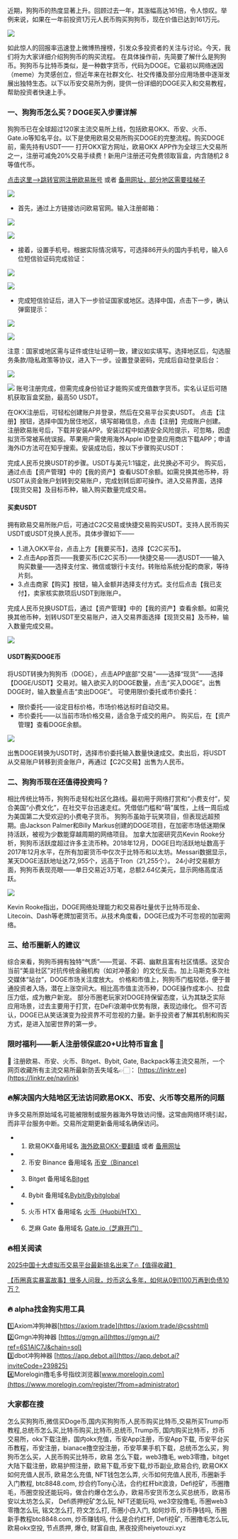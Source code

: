 近期，狗狗币的热度显著上升。回顾过去一年，其涨幅高达161倍，令人惊叹。举例来说，如果在一年前投资1万元人民币购买狗狗币，现在价值已达到161万元。

[![](https://307e939.webp.li/20250423094931034.png)](https://btc8848.com/top-10-exchanges)

如此惊人的回报率迅速登上微博热搜榜，引发众多投资者的关注与讨论。今天，我们将为大家详细介绍狗狗币的购买流程。
在具体操作前，先简要了解什么是狗狗币。狗狗币与比特币类似，是一种数字货币，代码为DOGE。它最初以网络迷因（meme）为灵感创立，但近年来在社群文化、社交传播及部分应用场景中逐渐发展出独特生态。以下以币安交易所为例，提供一份详细的DOGE买入和交易教程，帮助投资者快速上手。

### 一、狗狗币怎么买？DOGE买入步骤详解
狗狗币已在全球超过120家主流交易所上线，包括欧易OKX、币安、火币、Gate.io等知名平台。以下是使用欧易交易所购买DOGE的完整流程。购买DOGE前，需先持有USDT——
打开OKX官方网址，欧易OKX APP作为全球三大交易所之一，注册可减免20%交易手续费！新用户注册还可免费领取盲盒，内含随机2$~8$等值代币。

 [点击这里–>跳转官网注册欧易账号](https://www.chouyi.kim/zh-hans/join/18639032)  或者 [备用网址，部分地区需要挂梯子](https://www.okx.com/join/18639032)

 [![](https://fe095ec.webp.li/top-10-exchanges-001.jpg)](https://www.chouyi.kim/zh-hans/join/18639032)

- 首先，通过上方链接访问欧易官网。输入注册邮箱：

[![](https://ac63e02.webp.li/okx2.jpg)](https://btc8848.com/top-10-exchanges)

[![](https://ac63e02.webp.li/okx3.jpg)](https://btc8848.com/top-10-exchanges)

- 接着，设置手机号。根据实际情况填写，可选择86开头的国内手机号，输入6位短信验证码完成验证：

[![](https://ac63e02.webp.li/okx4.jpg)](https://btc8848.com/top-10-exchanges)

[![](https://ac63e02.webp.li/okx5.jpg)](https://btc8848.com/top-10-exchanges)

- 完成短信验证后，进入下一步验证国家或地区。选择中国，点击下一步，确认弹窗提示：

[![](https://ac63e02.webp.li/okx6.jpg)](https://btc8848.com/top-10-exchanges)

[![](https://ac63e02.webp.li/okx7.jpg)](https://btc8848.com/top-10-exchanges)

注意：国家或地区需与证件或住址证明一致，建议如实填写。选择地区后，勾选服务条款/隐私政策等协议，进入下一步。设置登录密码，完成后自动登录后台：

[![](https://ac63e02.webp.li/okx8.jpg)](https://btc8848.com/top-10-exchanges)

[![](https://ac63e02.webp.li/okx9.jpg)](https://btc8848.com/top-10-exchanges)
账号注册完成，但需完成身份验证才能购买或充值数字货币。实名认证后可随机获取盲盒奖励，最高50 USDT。

在OKX注册后，可轻松创建账户并登录，然后在交易平台买卖USDT。
点击【注册】按钮，选择中国为居住地区，填写邮箱信息，点击【注册】完成账户创建。
注册欧易账号后，下载并安装APP。安装过程中如遇安全风险提示，可忽略，因虚拟货币常被系统误报。苹果用户需使用海外Apple ID登录应用商店下载APP；申请海外ID方法可在知乎搜索。安装成功后，按以下步骤购买USDT：

完成人民币兑换USDT的步骤。USDT与美元1:1锚定，此兑换必不可少。
购买后，通过点击【资产管理】中的【我的资产】查看USDT余额。如需兑换其他币种，将USDT从资金账户划转到交易账户，完成划转后即可操作。进入交易界面，选择【现货交易】及目标币种，输入购买数量完成交易。

#### 买卖USDT
拥有欧易交易所账户后，可通过C2C交易或快捷交易购买USDT。支持人民币购买USDT或USDT兑换人民币。具体步骤如下——

- 1.进入OKX平台，点击上方【我要买币】，选择【C2C买币】。
- 2.点击App首页——我要买币(C2C买币)——快捷交易——选USDT——输入购买数量——选择支付宝、微信或银行卡支付。转账给系统分配的商家，等待片刻。
- 3.点击商家【购买】按钮，输入金额并选择支付方式。支付后点击【我已支付】，卖家核实款项后USDT到账账户。

完成人民币兑换USDT后，通过【资产管理】中的【我的资产】查看余额。如需兑换其他币种，划转USDT至交易账户，进入交易界面选择【现货交易】及币种，输入数量完成交易。

![](https://ac63e02.webp.li/ouyichongzhi.png)

#### USDT购买DOGE币
将USDT转换为狗狗币（DOGE），点击APP底部"交易"——选择“现货”——选择【DOGE/USDT】交易对。输入欲买入的DOGE数量，点击“买入DOGE”。出售DOGE时，输入数量点击“卖出DOGE”。
可使用限价委托或市价委托：
- 限价委托——设定目标价格，市场价格达标时自动交易。
- 市价委托——以当前市场价格交易，适合急于成交的用户。
购买后，在【资产管理】查看DOGE余额。

[![](https://307e939.webp.li/20250423095248392.png)](https://btc8848.com/top-10-exchanges)

出售DOGE转换为USDT时，选择市价委托输入数量快速成交。卖出后，将USDT从交易账户转移到资金账户，再通过【C2C交易】出售为人民币。

### 二、狗狗币现在还值得投资吗？
相比传统比特币，狗狗币走轻松社区化路线。最初用于网络打赏和“小费支付”，契合美国“小费文化”，在社交平台迅速走红。凭借低门槛和“萌”属性，上线一周后成为美国第二大受欢迎的小费电子货币。
狗狗币虽始于玩笑项目，但表现远超预期。由Jackson Palmer和Billy Markus创建的DOGE项目，在加密市场低迷期保持活跃，被视为少数能穿越周期的网络项目。
加拿大加密研究员Kevin Rooke分析，狗狗币活跃度超过许多主流币种。2018年12月，DOGE日均活跃地址数高于2017年12月水平，在所有加密货币中仅次于比特币和以太坊。Messari数据显示，某天DOGE活跃地址达72,955个，远高于Tron（21,255个）。
24小时交易额方面，狗狗币表现亮眼——单日交易近3万笔，总额2.64亿美元，显示网络高度活跃。

[![](https://307e939.webp.li/20250423095507256.png)](https://btc8848.com/top-10-exchanges)

Kevin Rooke指出，DOGE网络处理能力和交易吞吐量优于比特币现金、Litecoin、Dash等老牌加密货币。从技术角度看，DOGE已成为不可忽视的加密网络。

### 三、给币圈新人的建议
综合来看，狗狗币拥有独特“气质”——荒诞、不羁、幽默且富有社区情感。这契合当前“美韭社区”对抗传统金融机构（如对冲基金）的文化反击。加上马斯克多次社交媒体“站台”，DOGE市场关注度放大。
价格和市值上，狗狗币门槛较低，便于普通投资者入场，潜在上涨空间大。相比高市值主流币种，DOGE操作成本小、拉盘压力低，成为散户新宠。
部分币圈老玩家对DOGE持保留态度，认为其缺乏实际应用场景，过去主要用于打赏，在DeFi浪潮中优势有限，表现边缘化。
但不可否认，DOGE已从笑话演变为投资界不可忽视的力量。新手投资者了解其机制和购买方式，是进入加密世界的第一步。

### 限时福利——新人注册领保底20+U比特币盲盒 🎁
🎁 注册欧易、币安、火币、Bitget、Bybit, Gate, Backpack等主流交易所，一个网页收藏所有主流交易所最新防丢失域名👉🏻： [https://linktr.ee](https://linktr.ee/navlink)

### 🔥解决国内大陆地区无法访问欧易OKX、币安、火币等交易所的问题
许多交易所原始域名可能被限制或服务器海外导致访问慢。这常由网络环境引起，而非平台服务中断。交易所定期更新备用域名确保访问。
- 1. 欧易OKX备用域名 [海外欧易OKX-要翻墙](https://www.okx.com/join/18639032) 或者 [备用网址](https://www.chouyi.kim/zh-hans/join/18639032) 
- 2. 币安 Binance 备用域名 [币安（Binance)](https://accounts.binance.com/zh-CN/register?ref=36457687)
- 3. Bitget 备用域名[Bitget](https://www.bitget.com/zh-CN/referral/register?from=referral&clacCode=VRNEYUTR)
- 4. Bybit 备用域名[Bybit/Bybitglobal](https://www.bybitglobal.com/zh-MY/invite/?ref=VMKORMM)
- 5. 火币 HTX 备用域名 [火币（Huobi/HTX）](https://www.htx.com/invite/zh-cn/1f?invite_code=whf45223)
- 6. 芝麻 Gate 备用域名 [Gate.io（芝麻开门）](https://www.gate.io/zh/signup?ref_type=103&ref=A1ERAQ)

### 🔥相关阅读
[2025中国十大虚拟币交易平台最新排名出来了🔥【值得收藏】](https://btc8848.com/top-10-exchanges/)

[【币圈真实暴富故事】很多人问我，炒币这么多年，如何从0到1100万再到负债10万？](https://heiyetouzi.xyz/biquanstory001/)

### 🔥 alpha找金狗实用工具
1️⃣Axiom冲狗神器[https://axiom.trade](https://axiom.trade/@csshtml)  
2️⃣Gmgn冲狗神器 [https://gmgn.ai](https://gmgn.ai/?ref=6S1AIC7J&chain=sol)  
3️⃣dbot冲狗神器 [https://app.debot.ai](https://app.debot.ai?inviteCode=239825)  
4️⃣Morelogin撸毛多号指纹浏览器[www.morelogin.com](https://www.morelogin.com/register/?from=administrator)  

### 大家都在搜
怎么买狗狗币,微信买Doge币,国内买狗狗币,人民币购买比特币,交易所买Trump币教程,总统币怎么买,比特币购买,比特币,总统币,Trump币, 国内购买比特币，炒币交易所，okx下载注册，国内okx充值，币安App注册，币安App下载, 币安平台买币教程，币安注册，bianace撸空投注册，币安苹果手机下载，总统币怎么买，狗狗币怎么买，人民币购买比特币，欧易 怎么下载，web3撸毛, web3零撸，bitget大陆下载注册，欧易护照注册，欧易下载,币安下载,炒币副业,欧易合约, 欧易OKX如何充值人民币, 欧易怎么充值, NFT钱包怎么弄, 火币如何充值人民币, 币圈新手入门教程, btc8848.com, 炒合约Tony心法，合约杠杆bit浪浪，Defi挖矿，币圈撸毛，币圈空投还能玩吗，做合约爆仓怎么办，欧易币安货币怎么买总统币，欧易币安以太坊怎么买， Defi质押挖矿怎么玩, NFT还能玩吗, we3空投撸毛, 币圈web3零撸怎么玩, 铭文怎么打, 符文怎么打, 币圈小白入门, 如何炒币, 炒币挣钱吗, 币圈新手教程btc8848.com, 炒币赚钱吗, 什么是合约杠杆, Defi挖矿, 币圈撸毛怎么玩, 欧易okx空投, 节点质押, 爆仓, 财富自由, 黑夜投资heiyetouzi.xyz
